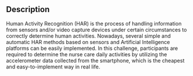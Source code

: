 ## Description
Human Activity Recognition (HAR) is the process of handling information from sensors and/or video capture devices under certain circumstances to correctly determine human activities. Nowadays, several simple and automatic HAR methods based on sensors and Artificial Intelligence platforms can be easily implemented. In this challenge, participants are required to determine the nurse care daily activities by utilizing the accelerometer data collected from the smartphone, which is the cheapest and easy-to-implement way in real life.
